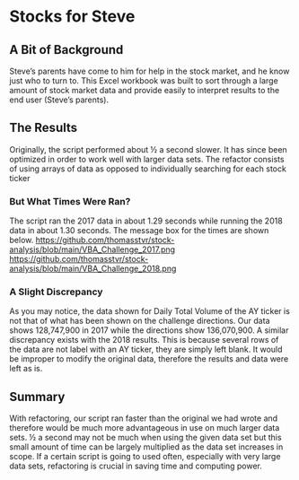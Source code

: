 # Stocks for Steve
## A Bit of Background
Steve’s parents have come to him for help in the stock market, and he know just who to turn to. This Excel workbook was built to sort through a large amount of stock market data and provide easily to interpret results to the end user (Steve’s parents). 
## The Results
Originally, the script performed about ½ a second slower. It has since been optimized in order to work well with larger data sets. The refactor consists of using arrays of data as opposed to individually searching for each stock ticker
### But What Times Were Ran?
The script ran the 2017 data in about 1.29 seconds while running the 2018 data in about 1.30 seconds. The message box for the times are shown below.
https://github.com/thomasstvr/stock-analysis/blob/main/VBA_Challenge_2017.png
https://github.com/thomasstvr/stock-analysis/blob/main/VBA_Challenge_2018.png
### A Slight Discrepancy 
As you may notice, the data shown for Daily Total Volume of the AY ticker is not that of what has been shown on the challenge directions. Our data shows 128,747,900 in 2017 while the directions show 136,070,900. A similar discrepancy exists with the 2018 results. This is because several rows of the data are not label with an AY ticker, they are simply left blank. It would be improper to modify the original data, therefore the results and data were left as is.
## Summary
With refactoring, our script ran faster than the original we had wrote and therefore would be much more advantageous in use on much larger data sets. ½ a second may not be much when using the given data set but this small amount of time can be largely multiplied as the data set increases in scope. If a certain script is going to used often, especially with very large data sets, refactoring is crucial in saving time and computing power. 
